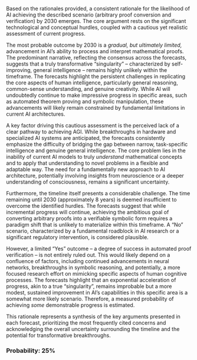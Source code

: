 Based on the rationales provided, a consistent rationale for the likelihood of AI achieving the described scenario (arbitrary proof conversion and verification) by 2030 emerges. The core argument rests on the significant technological and conceptual hurdles, coupled with a cautious yet realistic assessment of current progress.

The most probable outcome by 2030 is a *gradual, but ultimately limited,* advancement in AI’s ability to process and interpret mathematical proofs. The predominant narrative, reflecting the consensus across the forecasts, suggests that a truly transformative “singularity” – characterized by self-improving, general intelligence – remains highly unlikely within the timeframe. The forecasts highlight the persistent challenges in replicating the core aspects of human intelligence, particularly general reasoning, common-sense understanding, and genuine creativity. While AI will undoubtedly continue to make impressive progress in specific areas, such as automated theorem proving and symbolic manipulation, these advancements will likely remain constrained by fundamental limitations in current AI architectures.

A key factor driving this cautious assessment is the perceived lack of a clear pathway to achieving AGI. While breakthroughs in hardware and specialized AI systems are anticipated, the forecasts consistently emphasize the difficulty of bridging the gap between narrow, task-specific intelligence and genuine general intelligence. The core problem lies in the inability of current AI models to truly *understand* mathematical concepts and to apply that understanding to novel problems in a flexible and adaptable way. The need for a fundamentally new approach to AI architecture, potentially involving insights from neuroscience or a deeper understanding of consciousness, remains a significant uncertainty.

Furthermore, the timeline itself presents a considerable challenge. The time remaining until 2030 (approximately 8 years) is deemed insufficient to overcome the identified hurdles. The forecasts suggest that while incremental progress will continue, achieving the ambitious goal of converting arbitrary proofs into a verifiable symbolic form requires a paradigm shift that is unlikely to materialize within this timeframe. A “No” scenario, characterized by a fundamental roadblock in AI research or a significant regulatory intervention, is considered plausible.

However, a limited “Yes” outcome – a degree of success in automated proof verification – is not entirely ruled out. This would likely depend on a confluence of factors, including continued advancements in neural networks, breakthroughs in symbolic reasoning, and potentially, a more focused research effort on mimicking specific aspects of human cognitive processes. The forecasts highlight that an exponential acceleration of progress, akin to a true “singularity”, remains improbable but a more modest, sustained improvement in AI’s capabilities in this specific area is a somewhat more likely scenario.  Therefore, a measured probability of achieving *some* demonstrable progress is estimated.

This rationale represents a synthesis of the key arguments presented in each forecast, prioritizing the most frequently cited concerns and acknowledging the overall uncertainty surrounding the timeline and the potential for transformative breakthroughs.


### Probability: 25%
